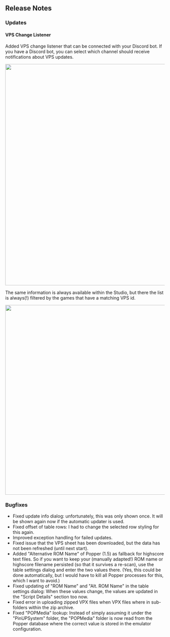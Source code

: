 ## Release Notes

### Updates

#### VPS Change Listener

Added VPS change listener that can be connected with your Discord bot.
If you have a Discord bot, you can select which channel should receive notifications about VPS updates.

<img src="https://github.com/syd711/vpin-studio/blob/main/documentation/vps/vps-bot-settings.png?raw=true" width="700" />

The same information is always available within the Studio, but there the list is always(!) filtered by the games that 
have a matching VPS id.

<img src="https://github.com/syd711/vpin-studio/blob/main/documentation/vps/vps-notifications.png?raw=true" width="600" />


### Bugfixes

- Fixed update info dialog: unfortunately, this was only shown once. It will be shown again now if the automatic updater is used.
- Fixed offset of table rows: I had to change the selected row styling for this again.
- Improved exception handling for failed updates.
- Fixed issue that the VPS sheet has been downloaded, but the data has not been refreshed (until next start).
- Added "Alternative ROM Name" of Popper (1.5) as fallback for highscore text files. So if you want to keep your (manually adapted!) ROM name or highscore filename persisted (so that it survives a re-scan), use the table settings dialog and enter the two values there. (Yes, this could be done automatically, but I would have to kill all Popper processes for this, which I want to avoid.) 
- Fixed updating of "ROM Name" and "Alt. ROM Name" in the table settings dialog: When these values change, the values are updated in the "Script Details" section too now.
- Fixed error in uploading zipped VPX files when VPX files where in sub-folders within the zip archive.
- Fixed "POPMedia" lookup: Instead of simply assuming it under the "PinUPSystem" folder, the "POPMedia" folder is now read from the Popper database where the correct value is stored in the emulator configuration.  
